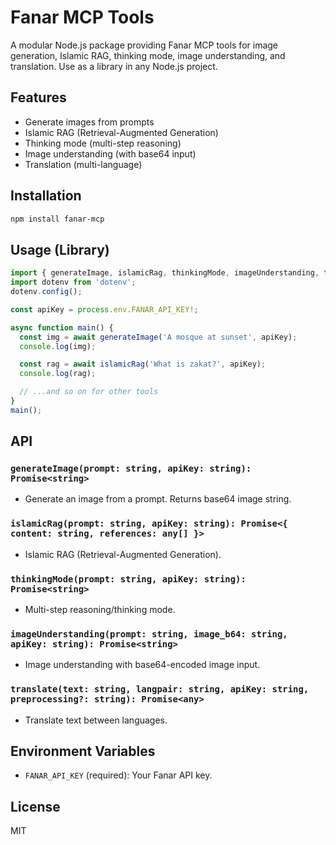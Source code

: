 # Fanar MCP Tools

A modular Node.js package providing Fanar MCP tools for image generation, Islamic RAG, thinking mode, image understanding, and translation. Use as a library in any Node.js project.

## Features
- Generate images from prompts
- Islamic RAG (Retrieval-Augmented Generation)
- Thinking mode (multi-step reasoning)
- Image understanding (with base64 input)
- Translation (multi-language)

## Installation
```sh
npm install fanar-mcp
```

## Usage (Library)
```typescript
import { generateImage, islamicRag, thinkingMode, imageUnderstanding, translate } from 'fanar-mcp';
import dotenv from 'dotenv';
dotenv.config();

const apiKey = process.env.FANAR_API_KEY!;

async function main() {
  const img = await generateImage('A mosque at sunset', apiKey);
  console.log(img);

  const rag = await islamicRag('What is zakat?', apiKey);
  console.log(rag);

  // ...and so on for other tools
}
main();
```

## API

### `generateImage(prompt: string, apiKey: string): Promise<string>`
- Generate an image from a prompt. Returns base64 image string.

### `islamicRag(prompt: string, apiKey: string): Promise<{ content: string, references: any[] }>`
- Islamic RAG (Retrieval-Augmented Generation).

### `thinkingMode(prompt: string, apiKey: string): Promise<string>`
- Multi-step reasoning/thinking mode.

### `imageUnderstanding(prompt: string, image_b64: string, apiKey: string): Promise<string>`
- Image understanding with base64-encoded image input.

### `translate(text: string, langpair: string, apiKey: string, preprocessing?: string): Promise<any>`
- Translate text between languages.

## Environment Variables
- `FANAR_API_KEY` (required): Your Fanar API key.

## License
MIT